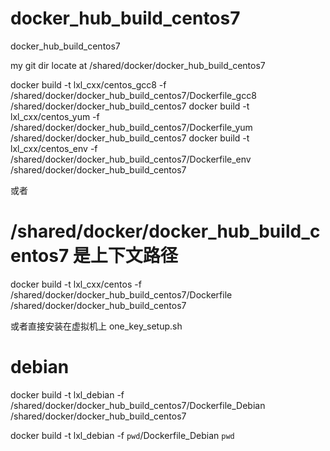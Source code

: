 # docker_hub_build_centos7
docker_hub_build_centos7

 my git dir locate at /shared/docker/docker_hub_build_centos7

docker build -t lxl_cxx/centos_gcc8 -f /shared/docker/docker_hub_build_centos7/Dockerfile_gcc8  /shared/docker/docker_hub_build_centos7
docker build -t lxl_cxx/centos_yum -f /shared/docker/docker_hub_build_centos7/Dockerfile_yum  /shared/docker/docker_hub_build_centos7
docker build -t lxl_cxx/centos_env -f /shared/docker/docker_hub_build_centos7/Dockerfile_env  /shared/docker/docker_hub_build_centos7

或者
# /shared/docker/docker_hub_build_centos7 是上下文路径
docker build -t lxl_cxx/centos -f /shared/docker/docker_hub_build_centos7/Dockerfile  /shared/docker/docker_hub_build_centos7

或者直接安装在虚拟机上
one_key_setup.sh

# debian
docker build -t lxl_debian -f /shared/docker/docker_hub_build_centos7/Dockerfile_Debian  /shared/docker/docker_hub_build_centos7

docker build -t lxl_debian -f  `pwd`/Dockerfile_Debian  `pwd`
